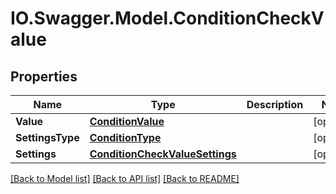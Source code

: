 # IO.Swagger.Model.ConditionCheckValue
## Properties

Name | Type | Description | Notes
------------ | ------------- | ------------- | -------------
**Value** | [**ConditionValue**](ConditionValue.md) |  | [optional] 
**SettingsType** | [**ConditionType**](ConditionType.md) |  | [optional] 
**Settings** | [**ConditionCheckValueSettings**](ConditionCheckValueSettings.md) |  | [optional] 

[[Back to Model list]](../README.md#documentation-for-models) [[Back to API list]](../README.md#documentation-for-api-endpoints) [[Back to README]](../README.md)

